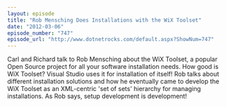 ```yaml
---
layout: episode
title: "Rob Mensching Does Installations with the WiX Toolset"
date: "2012-03-06"
episode_number: "747"
episode_url: "http://www.dotnetrocks.com/default.aspx?ShowNum=747"
---
```


Carl and Richard talk to Rob Mensching about the WiX Toolset, a popular Open Source project for all your software installation needs. How good is WiX Toolset? Visual Studio uses it for installation of itself! Rob talks about different installation solutions and how he eventually came to develop the WiX Toolset as an XML-centric 'set of sets' hierarchy for managing installations. As Rob says, setup development is development!
